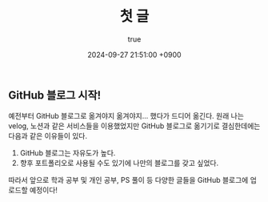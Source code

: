﻿---
published: true
title: "첫 글"
author:
  name: JH
  link: https://github.com/ryujh030820
date: 2024-09-27 21:51:00 +0900
categories: [etc]
tags: [first_post]
---

## GitHub 블로그 시작!

예전부터 GitHub 블로그로 옮겨야지 옮겨야지... 했다가 드디어 옮긴다.
원래 나는 velog, 노션과 같은 서비스들을 이용했었지만 GitHub 블로그로 옮기기로 결심한데에는 다음과 같은 이유들이 있다.

1.  GitHub 블로그는 자유도가 높다.
2.  향후 포트폴리오로 사용될 수도 있기에 나만의 블로그를 갖고 싶었다.

따라서 앞으로 학과 공부 및 개인 공부, PS 풀이 등 다양한 글들을 GitHub 블로그에 업로드할 예정이다!
